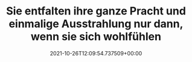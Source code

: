 ---
date: '2021-10-26T12:09:54.737509+00:00'
found_at: '2014-12-28'
found_url: http://www.nivea.de/ext11/de-DE/nivea-erleben/themenwelt
title: Sie entfalten ihre ganze Pracht und einmalige Ausstrahlung nur dann, wenn sie
  sich wohlfühlen
---